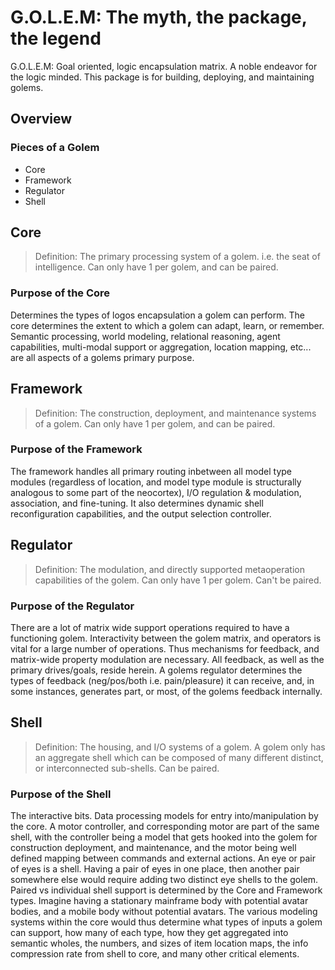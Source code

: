 # G.O.L.E.M: The myth, the package, the legend

G.O.L.E.M: Goal oriented, logic encapsulation matrix. A noble endeavor for the logic minded.
This package is for building, deploying, and maintaining golems.

## Overview

### Pieces of a Golem

- Core
- Framework
- Regulator
- Shell

## Core

> Definition: The primary processing system of a golem. i.e. the seat of intelligence. Can only have 1 per golem, and can be paired.

### Purpose of the Core

Determines the types of logos encapsulation a golem can perform. The core determines the extent to which a golem can adapt, learn, or remember. Semantic processing, world modeling, relational reasoning, agent capabilities, multi-modal support or aggregation, location mapping, etc... are all aspects of a golems primary purpose.

## Framework

> Definition: The construction, deployment, and maintenance systems of a golem. Can only have 1 per golem, and can be paired.

### Purpose of the Framework

The framework handles all primary routing inbetween all model type modules (regardless of location, and model type module is structurally analogous to some part of the neocortex), I/O regulation & modulation, association, and fine-tuning. It also determines dynamic shell reconfiguration capabilities, and the output selection controller.

## Regulator

> Definition: The modulation, and directly supported metaoperation capabilities of the golem. Can only have 1 per golem. Can't be paired.

### Purpose of the Regulator

There are a lot of matrix wide support operations required to have a functioning golem. Interactivity between the golem matrix, and operators is vital for a large number of operations. Thus mechanisms for feedback, and matrix-wide property modulation are necessary. All feedback, as well as the primary drives/goals, reside herein. A golems regulator determines the types of feedback (neg/pos/both i.e. pain/pleasure) it can receive, and, in some instances, generates part, or most, of the golems feedback internally.

## Shell

> Definition: The housing, and I/O systems of a golem. A golem only has an aggregate shell which can be composed of many different distinct, or interconnected sub-shells. Can be paired.

### Purpose of the Shell

The interactive bits. Data processing models for entry into/manipulation by the core. A motor controller, and corresponding motor are part of the same shell, with the controller being a model that gets hooked into the golem for construction deployment, and maintenance, and the motor being well defined mapping between commands and external actions. An eye or pair of eyes is a shell. Having a pair of eyes in one place, then another pair somewhere else would require adding two distinct eye shells to the golem.
Paired vs individual shell support is determined by the Core and Framework types. Imagine having a stationary mainframe body with potential avatar bodies, and a mobile body without potential avatars. The various modeling systems within the core would thus determine what types of inputs a golem can support, how many of each type, how they get aggregated into semantic wholes, the numbers, and sizes of item location maps, the info compression rate from shell to core, and many other critical elements.